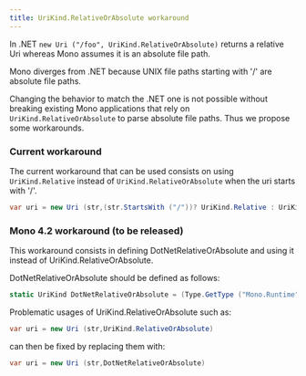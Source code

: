 ```yaml
---
title: UriKind.RelativeOrAbsolute workaround
---
```


In .NET `new Uri ("/foo", UriKind.RelativeOrAbsolute)` returns a
relative Uri whereas Mono assumes it is an absolute file path.

Mono diverges from .NET because UNIX
 file paths starting with '/' are absolute file paths.
 
Changing the behavior to match the .NET one is not possible without breaking existing Mono applications that rely on `UriKind.RelativeOrAbsolute` to parse absolute file paths.
Thus we propose some workarounds.

### Current workaround

The current workaround that can be used consists on using `UriKind.Relative` instead of `UriKind.RelativeOrAbsolute` when the uri starts with '/'.

``` csharp
var uri = new Uri (str,(str.StartsWith ("/"))? UriKind.Relative : UriKind.RelativeOrAbsolute)
```

### Mono 4.2 workaround (to be released)

This workaround consists in defining DotNetRelativeOrAbsolute and using
it instead of UriKind.RelativeOrAbsolute.

DotNetRelativeOrAbsolute should be defined as follows:

``` csharp
static UriKind DotNetRelativeOrAbsolute = (Type.GetType ("Mono.Runtime") == null)? UriKind.RelativeOrAbsolute : (UriKind) 300;
```

Problematic usages of UriKind.RelativeOrAbsolute such as:
``` csharp
var uri = new Uri (str,UriKind.RelativeOrAbsolute)
```
can then be fixed by replacing them with:
``` csharp
var uri = new Uri (str,DotNetRelativeOrAbsolute)
```
